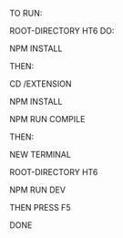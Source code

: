TO RUN:

ROOT-DIRECTORY HT6 DO:

NPM INSTALL


THEN:

CD /EXTENSION 

NPM INSTALL

NPM RUN COMPILE


THEN:

NEW TERMINAL 

ROOT-DIRECTORY HT6

NPM RUN DEV

THEN PRESS F5

DONE